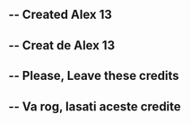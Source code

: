-- Created Alex 13
----------------
-- Creat de Alex 13
----------------
-- Please, Leave these credits
-----------------------------
-- Va rog, lasati aceste credite
-----------------------------
